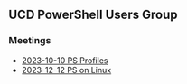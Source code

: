 ## UCD PowerShell Users Group

### Meetings
- [2023-10-10 PS Profiles](Meetings/Meeting-20231010-Profiles)
- [2023-12-12 PS on Linux](Meetings/Meeting-20231212-Linux)


